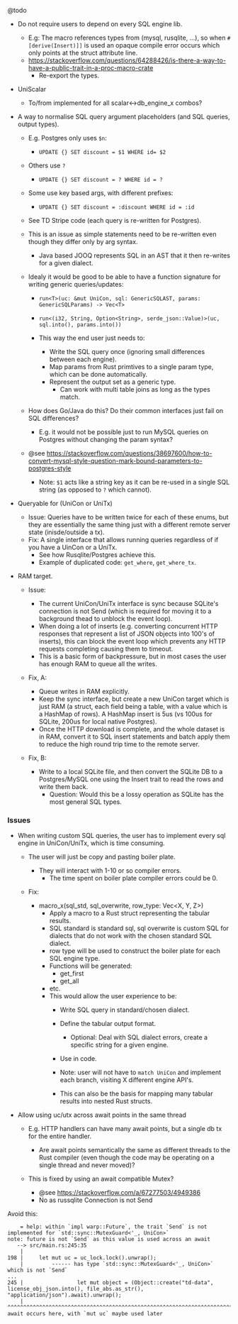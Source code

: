 @todo

- Do not require users to depend on every SQL engine lib.
    - E.g: The macro references types from (mysql, rusqlite, ...), so when `#[derive(Insert)]]` is used an opaque
      compile error occurs which only points at the struct attribute line.
    - https://stackoverflow.com/questions/64288426/is-there-a-way-to-have-a-public-trait-in-a-proc-macro-crate
        - Re-export the types.


- UniScalar
    - To/from implemented for all scalar<->db_engine_x combos?


- A way to normalise SQL query argument placeholders (and SQL queries, output types).
  
    - E.g. Postgres only uses `$n`:
        - `UPDATE {} SET discount = $1 WHERE id= $2`
    - Others use `?`
        - `UPDATE {} SET discount = ? WHERE id = ?`
    - Some use key based args, with different prefixes:
        - `UPDATE {} SET discount = :discount WHERE id = :id`
    
    - See TD Stripe code (each query is re-written for Postgres).    


    - This is an issue as simple statements need to be re-written even though they differ only by arg syntax.
        - Java based JOOQ represents SQL in an AST that it then re-writes for a given dialect.
    

    - Idealy it would be good to be able to have a function signature for writing generic queries/updates:
        
        - `run<T>(uc: &mut UniCon, sql: GenericSQLAST, params: GenericSQLParams) -> Vec<T>`

        - `run<(i32, String, Option<String>, serde_json::Value)>(uc, sql.into(), params.into())`
        
        - This way the end user just needs to:
            
            - Write the SQL query once (ignoring small differences between each engine).
            - Map params from Rust primtives to a single param type, which can be done automatically.
            - Represent the output set as a generic type.
                - Can work with multi table joins as long as the types match.
            
    - How does Go/Java do this? Do their common interfaces just fail on SQL differences?
        - E.g. it would not be possible just to run MySQL queries on Postgres without changing the param syntax?
            
    - @see https://stackoverflow.com/questions/38697600/how-to-convert-mysql-style-question-mark-bound-parameters-to-postgres-style
        - Note: `$1` acts like a string key as it can be re-used in a single SQL string (as opposed to `?` which cannot).
            


- Queryable for (UniCon or UniTx)
    - Issue: Queries have to be written twice for each of these enums, but they are essentially the same thing just with a different remote server state (inisde/outside a tx).
    - Fix: A single interface that allows running queries regardless of if you have a UinCon or a UniTx.
        - See how Rusqlite/Postgres achieve this.
        - Example of duplicated code: `get_where`, `get_where_tx`.


- RAM target.
    - Issue:
        - The current UniCon/UniTx interface is sync because SQLite's connection is not Send (which is required for moving it to a background thead to unblock the event loop).
        - When doing a lot of inserts (e.g. converting concurrent HTTP responses that represent a list of JSON objects into 100's of inserts), this can block the event loop which prevents any HTTP requests completing causing them to timeout.
        - This is a basic form of backpressure, but in most cases the user has enough RAM to queue all the writes.
        
    - Fix, A:
        - Queue writes in RAM explicitly.
        - Keep the sync interface, but create a new UniCon target which is just RAM (a struct, each field being a table, with a value which is a HashMap of rows). A HashMap insert is 5us (vs 100us for SQLite, 200us for local native Postgres).
        - Once the HTTP download is complete, and the whole dataset is in RAM, convert it to SQL insert statements and batch apply them to reduce the high round trip time to the remote server.
    
    - Fix, B:
        - Write to a local SQLite file, and then convert the SQLite DB to a Postgres/MySQL one using the Insert trait to read the rows and write them back.
            - Question: Would this be a lossy operation as SQLite has the most general SQL types.


### Issues

- When writing custom SQL queries, the user has to implement every sql engine in UniCon/UniTx, which is time consuming.
    - The user will just be copy and pasting boiler plate.
        - They will interact with 1-10 or so compiler errors.
            - The time spent on boiler plate compiler errors could be 0.

    - Fix:
        - macro_x(sql_std, sql_overwrite, row_type: Vec<X, Y, Z>)
            - Apply a macro to a Rust struct representing the tabular results.
            - SQL standard is standard sql, sql overwrite is custom SQL for dialects that do not work with the chosen
              standard SQL dialect.
            - row type will be used to construct the boiler plate for each SQL engine type.
            - Functions will be generated:
                - get_first
                - get_all
            - etc.
            - This would allow the user experience to be:
                - Write SQL query in standard/chosen dialect.
                - Define the tabular output format.
                    - Optional: Deal with SQL dialect errors, create a specific string for a given engine.
                - Use in code.

                - Note: user will not have to `match UniCon` and implement each branch, visiting X different engine
                  API's.
                - This can also be the basis for mapping many tabular results into nested Rust structs.




- Allow using uc/utx across await points in the same thread
    
    - E.g. HTTP handlers can have many await points, but a single db tx for the entire handler.

        - Are await points semantically the same as different threads to the Rust compiler (even though the code may be operating on a single thread and never moved)?

    - This is fixed by using an await compatible Mutex?
        - @see https://stackoverflow.com/a/67277503/4949386
        - No as russqlite Connection is not Send

Avoid this:
```
    = help: within `impl warp::Future`, the trait `Send` is not implemented for `std::sync::MutexGuard<'_, UniCon>`
note: future is not `Send` as this value is used across an await
   --> src/main.rs:245:35
    |
198 |     let mut uc = uc_lock.lock().unwrap();
    |         ------ has type `std::sync::MutexGuard<'_, UniCon>` which is not `Send`
...
245 |                 let mut object = (Object::create("td-data", license_obj_json.into(), file_abs.as_str(), "application/json").await).unwrap();
    |                                   ^^^^^^^^^^^^^^^^^^^^^^^^^^^^^^^^^^^^^^^^^^^^^^^^^^^^^^^^^^^^^^^^^^^^^^^^^^^^^^^^^^^^^^^^^^^^^^^ await occurs here, with `mut uc` maybe used later
```

    